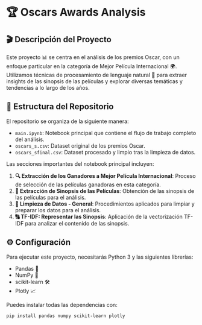 # 🏆 Oscars Awards Analysis

## 🎬 Descripción del Proyecto
Este proyecto 📊 se centra en el análisis de los premios Oscar, con un enfoque particular en la categoría de Mejor Película Internacional 🌍. Utilizamos técnicas de procesamiento de lenguaje natural 🤖 para extraer insights de las sinopsis de las películas y explorar diversas temáticas y tendencias a lo largo de los años.

## 📁 Estructura del Repositorio
El repositorio se organiza de la siguiente manera:

- `main.ipynb`: Notebook principal que contiene el flujo de trabajo completo del análisis.
- `oscars_s.csv`: Dataset original de los premios Oscar.
- `oscars_sfinal.csv`: Dataset procesado y limpio tras la limpieza de datos.

Las secciones importantes del notebook principal incluyen:

1. **🔍 Extracción de los Ganadores a Mejor Película Internacional**: Proceso de selección de las películas ganadoras en esta categoría.
2. **📜 Extracción de Sinopsis de las Películas**: Obtención de las sinopsis de las películas para el análisis.
3. **🧹 Limpieza de Datos - General**: Procedimientos aplicados para limpiar y preparar los datos para el análisis.
4. **🔠 TF-IDF: Representar las Sinopsis**: Aplicación de la vectorización TF-IDF para analizar el contenido de las sinopsis.

## ⚙️ Configuración
Para ejecutar este proyecto, necesitarás Python 3 y las siguientes librerías:

- Pandas 🐼
- NumPy 🔢
- scikit-learn 🛠️
- Plotly 📈

Puedes instalar todas las dependencias con:

```bash
pip install pandas numpy scikit-learn plotly


